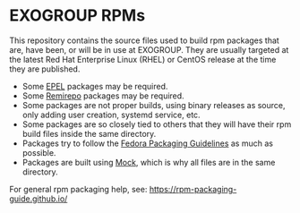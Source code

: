 # EXOGROUP RPMs

This repository contains the source files used to build rpm packages that are,
have been, or will be in use at EXOGROUP. They are usually targeted at the
latest Red Hat Enterprise Linux (RHEL) or CentOS release at the time they are
published.

* Some [EPEL](https://fedoraproject.org/wiki/EPEL) packages may be required.
* Some [Remirepo](http://rpms.remirepo.net/) packages may be required.
* Some packages are not proper builds, using binary releases as source, only
  adding user creation, systemd service, etc.
* Some packages are so closely tied to others that they will have their rpm
  build files inside the same directory.
* Packages try to follow the [Fedora Packaging Guidelines](https://docs.fedoraproject.org/en-US/packaging-guidelines/)
  as much as possible.
* Packages are built using [Mock](https://github.com/rpm-software-management/mock),
  which is why all files are in the same directory.

For general rpm packaging help, see: https://rpm-packaging-guide.github.io/

